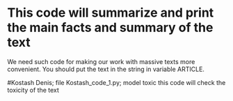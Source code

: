 # This code will summarize and print the main facts and summary of the text
We need such code for making our work with massive texts more convenient.
You should put the text in the string in variable ARTICLE.

#Kostash Denis; file Kostash_code_1.py; model toxic
this code will check the toxicity of the text

